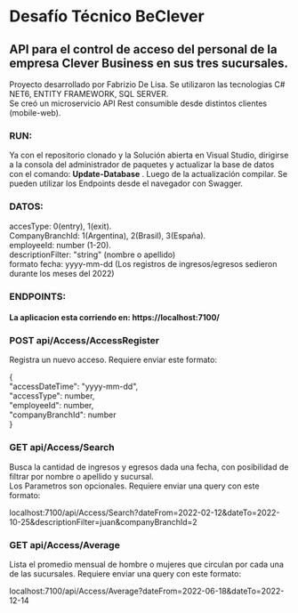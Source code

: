 # Desafío Técnico BeClever
## API para el control de acceso del personal de la empresa Clever Business en sus tres sucursales.
Proyecto desarrollado por Fabrizio De Lisa. Se utilizaron las tecnologias C# NET6, ENTITY FRAMEWORK, SQL SERVER.  
Se creó un microservicio API Rest consumible desde distintos clientes (mobile-web).  

### RUN:
Ya con el repositorio clonado y la Solución abierta en Visual Studio, dirigirse a la consola del administrador de paquetes y actualizar la base de datos con el comando: **Update-Database** . Luego de la actualización compilar. Se pueden utilizar los Endpoints desde el navegador con Swagger.
### DATOS:
accesType: 0(entry), 1(exit).  
CompanyBranchId: 1(Argentina), 2(Brasil), 3(España).  
employeeId: number (1-20).  
descriptionFilter: "string" (nombre o apellido)  
formato fecha: yyyy-mm-dd (Los registros de ingresos/egresos sedieron durante los meses del 2022)
  
### ENDPOINTS:   
  
#### La aplicacion esta corriendo en: https://localhost:7100/  
### **POST api/Access/AccessRegister**
Registra un nuevo acceso. Requiere enviar este formato:   

{  
    "accessDateTime": "yyyy-mm-dd",  
    "accessType": number,  
    "employeeId": number,  
    "companyBranchId": number  
}  
    
  
### **GET api/Access/Search**   
Busca la cantidad de ingresos y egresos dada una fecha, con posibilidad de filtrar por nombre o apellido y sucursal.  
Los Parametros son opcionales.
Requiere enviar una query con este formato:  
  
localhost:7100/api/Access/Search?dateFrom=2022-02-12&dateTo=2022-10-25&descriptionFilter=juan&companyBranchId=2  


### **GET api/Access/Average**
Lista el promedio mensual de hombre o mujeres que circulan por cada una de las sucursales.
Requiere enviar una query con este formato:  
  
localhost:7100/api/Access/Average?dateFrom=2022-06-18&dateTo=2022-12-14
